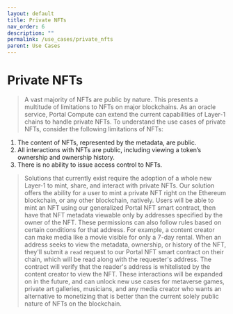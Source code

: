 ```yaml
---
layout: default
title: Private NFTs 
nav_order: 6
description: ""
permalink: /use_cases/private_nfts
parent: Use Cases
---
```



# Private NFTs
> A vast majority of NFTs are public by nature. This presents a multitude of limitations to NFTs on major blockchains. As an oracle service, Portal Compute can extend the current capabilities of Layer-1 chains to handle private NFTs. To understand the use cases of private NFTs, consider the following limitations of NFTs:
1. The content of NFTs, represented by the metadata, are public.
2. All interactions with NFTs are public, including viewing a token’s ownership and ownership history.
3. There is no ability to issue access control to NFTs.

>Solutions that currently exist require the adoption of a whole new Layer-1 to mint, share, and interact with private NFTs. Our solution offers the ability for a user to mint a private NFT right on the Ethereum blockchain, or any other blockchain, natively. Users will be able to mint an NFT using our generalized Portal NFT smart contract, then have that NFT metadata viewable only by addresses specified by the owner of the NFT. These permissions can also follow rules based on certain conditions for that address. For example, a content creator can make media like a movie visible for only a 7-day rental. When an address seeks to view the metadata, ownership, or history of the NFT, they'll submit a `read` request to our Portal NFT smart contract on their chain, which will be read along with the requester's address. The contract will verify that the reader's address is whitelisted by the content creator to view the NFT. These interactions will be expanded on in the future, and can unlock new use cases for metaverse games, private art galleries, musicians, and any media creator who wants an alternative to monetizing that is better than the current solely public nature of NFTs on the blockchain.
